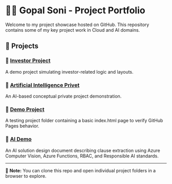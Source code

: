 # 👨‍💻 Gopal Soni - Project Portfolio

Welcome to my project showcase hosted on GitHub. This repository contains some of my key project work in Cloud and AI domains.

## 📁 Projects

### 🔹 [Investor Project](./investor%project/index.html)
A demo project simulating investor-related logic and layouts.

### 🔹 [Artificial Intelligence Privet](./ai%privet%project/index.html)
An AI-based conceptual private project demonstration.

### 🔹 [Demo Project](./Demo/index.html)
A testing project folder containing a basic index.html page to verify GitHub Pages behavior.

### 🔹 [AI Demo](./AI%20demo/index.html)
An AI solution design document describing clause extraction using Azure Computer Vision, Azure Functions, RBAC, and Responsible AI standards.

---

📌 **Note:** You can clone this repo and open individual project folders in a browser to explore.

